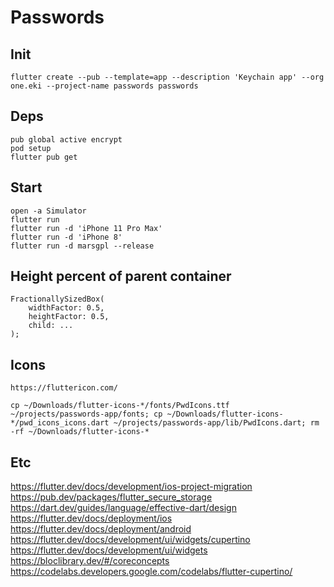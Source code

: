 # Passwords

## Init

    flutter create --pub --template=app --description 'Keychain app' --org one.eki --project-name passwords passwords

## Deps

    pub global active encrypt
    pod setup
    flutter pub get

## Start

    open -a Simulator
    flutter run
    flutter run -d 'iPhone 11 Pro Max'
    flutter run -d 'iPhone 8'
    flutter run -d marsgpl --release

## Height percent of parent container

    FractionallySizedBox(
        widthFactor: 0.5,
        heightFactor: 0.5,
        child: ...
    );

## Icons

    https://fluttericon.com/

    cp ~/Downloads/flutter-icons-*/fonts/PwdIcons.ttf ~/projects/passwords-app/fonts; cp ~/Downloads/flutter-icons-*/pwd_icons_icons.dart ~/projects/passwords-app/lib/PwdIcons.dart; rm -rf ~/Downloads/flutter-icons-*

## Etc

<https://flutter.dev/docs/development/ios-project-migration>
<https://pub.dev/packages/flutter_secure_storage>
<https://dart.dev/guides/language/effective-dart/design>
<https://flutter.dev/docs/deployment/ios>
<https://flutter.dev/docs/deployment/android>
<https://flutter.dev/docs/development/ui/widgets/cupertino>
<https://flutter.dev/docs/development/ui/widgets>
<https://bloclibrary.dev/#/coreconcepts>
<https://codelabs.developers.google.com/codelabs/flutter-cupertino/>
